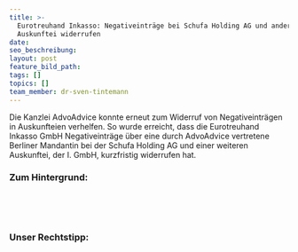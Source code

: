 ```yaml
---
title: >-
  Eurotreuhand Inkasso: Negativeinträge bei Schufa Holding AG und anderer
  Auskunftei widerrufen
date:
seo_beschreibung:
layout: post
feature_bild_path:
tags: []
topics: []
team_member: dr-sven-tintemann
---
```


Die Kanzlei AdvoAdvice konnte erneut zum Widerruf von Negativeintr&auml;gen in Auskunfteien verhelfen. So wurde erreicht, dass die Eurotreuhand Inkasso GmbH Negativeintr&auml;ge &uuml;ber eine durch AdvoAdvice vertretene Berliner Mandantin bei der Schufa Holding AG und einer weiteren Auskunftei, der I. GmbH, kurzfristig widerrufen hat.

### Zum Hintergrund:

&nbsp;

&nbsp;

### Unser Rechtstipp:

&nbsp;